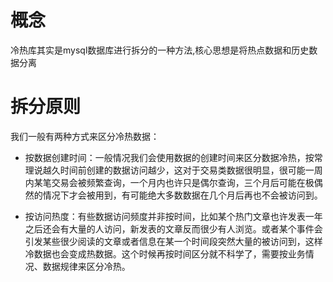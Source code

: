 
# 概念

冷热库其实是mysql数据库进行拆分的一种方法,核心思想是将热点数据和历史数据分离

# 拆分原则

我们一般有两种方式来区分冷热数据：

- 按数据创建时间：一般情况我们会使用数据的创建时间来区分数据冷热，按常理说越久时间前创建的数据访问越少，这对于交易类数据很明显，很可能一周内某笔交易会被频繁查询，一个月内也许只是偶尔查询，三个月后可能在极偶然的情况下才会被用到，有可能绝大多数数据在几个月后再也不会被访问到。

- 按访问热度：有些数据访问频度并非按时间，比如某个热门文章也许发表一年之后还会有大量的人访问，新发表的文章反而很少有人浏览。或者某个事件会引发某些很少阅读的文章或者信息在某一个时间段突然大量的被访问到，这样冷数据也会变成热数据。这个时候再按时间区分就不科学了，需要按业务情况、数据规律来区分冷热。

